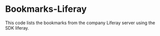 Bookmarks-Liferay
=================

This code lists the bookmarks from the company Liferay server using the SDK liferay.
